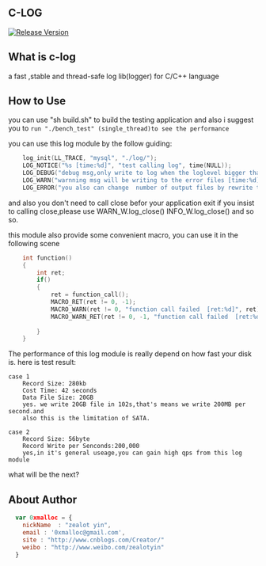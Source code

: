 ## C-LOG
[![Release Version](https://img.shields.io/badge/release-1.0.0-red.svg)](https://github.com/0xmalloc/c-log/releases) 

## What is c-log
a fast ,stable and thread-safe log lib(logger) for C/C++ language

## How to Use 
you can use  "sh build.sh" to build the testing application and also i suggest you to `run "./bench_test" (single_thread)to see the performance`

you can use this log module by the follow  guiding:
```cpp
    log_init(LL_TRACE, "mysql", "./log/");
	LOG_NOTICE("%s [time:%d]", "test calling log", time(NULL));
	LOG_DEBUG("debug msg,only write to log when the loglevel bigger than or equal to debug [time:%d]", time(NULL));
	LOG_WARN("warnning msg will be writing to the error files [time:%d]", time(NULL));
	LOG_ERROR("you also can change  number of output files by rewrite the macro_define.h");
```
and also you don't need to call close befor your application exit
if you insist to calling close,please use WARN_W.log_close() INFO_W.log_close() and so so.

this module also provide some convenient macro, you can use it in the following scene
```cpp
    int function()
	{
		int ret;
		if()
		{
			ret = function_call();
			MACRO_RET(ret != 0, -1);
			MACRO_WARN(ret != 0, "function call failed  [ret:%d]", ret);
			MACRO_WARN_RET(ret != 0, -1, "function call failed  [ret:%d]", ret)
			
		}
	}
```
The performance of this log module is really depend on how fast your disk is.
here is test result:

    case 1
        Record Size: 280kb
    	Cost Time: 42 seconds
    	Data File Size: 20GB
    	yes. we write 20GB file in 102s,that's means we write 200MB per second.and
    	also this is the limitation of SATA.

    case 2 
        Record Size: 56byte
    	Record Write per Senconds:200,000
    	yes,in it's general useage,you can gain high qps from this log module

what will be the next?


## About Author

```javascript
  var 0xmalloc = {
    nickName  : "zealot yin",
    email : '0xmalloc@gmail.com',
    site : "http://www.cnblogs.com/Creator/"
    weibo : "http://www.weibo.com/zealotyin"
  }
```
